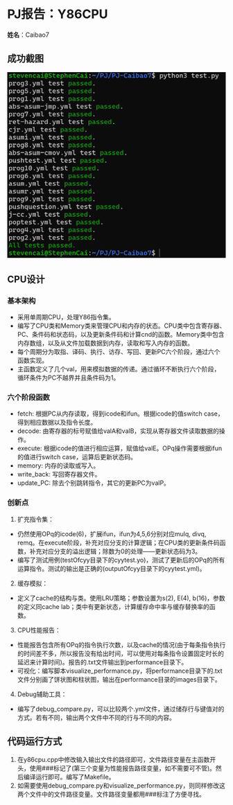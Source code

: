 # PJ报告：Y86CPU  
**姓名**：Caibao7  
##  成功截图  
![alt text](image.png)  
## CPU设计  
### 基本架构  
- 采用单周期CPU，处理Y86指令集。  
- 编写了CPU类和Memory类来管理CPU和内存的状态。CPU类中包含寄存器、PC、条件码和状态码，以及更新条件码和计算cnd的函数。Memory类中包含内存数组，以及从文件加载数据到内存，读取和写入内存的函数。  
- 每个周期分为取指、译码、执行、访存、写回、更新PC六个阶段，通过六个函数实现。  
- 主函数定义了几个val，用来模拟数据的传递。通过循环不断执行六个阶段，循环条件为PC不越界并且条件码为1。  
### 六个阶段函数  
- fetch: 根据PC从内存读取，得到icode和ifun。根据icode的值switch case，得到相应数据以及指令长度。  
- decode: 由寄存器的标号赋值给valA和valB，实现从寄存器文件读取数据的操作。    
- execute: 根据icode的值进行相应运算，赋值给valE。OPq操作需要根据ifun的值进行switch case，运算后更新状态码。  
- memory: 内存的读取或写入。    
- write_back: 写回寄存器文件。  
- update_PC: 除去个别跳转指令，其它的更新PC为valP。  
### 创新点  
1. 扩充指令集：  
- 仍然使用OPq的icode(6)，扩展ifun，ifun为4,5,6分别对应mulq, divq, remq。在execute阶段，补充对应分支的计算逻辑；在CPU类的更新条件码函数，补充对应分支的溢出逻辑；除数为0的处理——更新状态码为3。  
- 编写了测试用例(testOfcyy目录下的cyytest.yo)，测试了更新后的OPq的所有运算指令。测试的输出是正确的(outputOfcyy目录下的cyytest.yml)。  
2. 缓存模拟：  
- 定义了cache的结构与类。使用LRU策略；参数设置为s(2), E(4), b(16)，参数的定义同cache lab；类中有更新状态，计算缓存命中率与缓存替换率的函数。  
3. CPU性能报告：  
- 性能报告包含所有OPq的指令执行次数，以及cache的情况(由于每条指令执行的时间差不多，所以报告没有给出时间，可以使用对每条指令设置固定时长的延迟来计算时间)。报告的.txt文件输出到performance目录下。  
- 可视化：编写脚本visualize_performance.py，将performance目录下的.txt文件分别画了饼状图和柱状图，输出在performance目录的images目录下。  
4. Debug辅助工具：  
- 编写了debug_compare.py，可以比较两个.yml文件，通过储存行与键值对的方式。若有不同，输出两个文件中不同的行与不同的内容。  
## 代码运行方式  
1. 在y86cpu.cpp中修改输入输出文件的路径即可，文件路径变量在主函数开头，使用###标记了(第三个变量为性能报告路径变量，如不需要可不管)。然后编译运行即可。编写了Makefile。  
2. 如需要使用debug_compare.py和visualize_performance.py，则同样修改这两个文件中的文件路径变量。文件路径变量都用###标注了方便寻找。  
